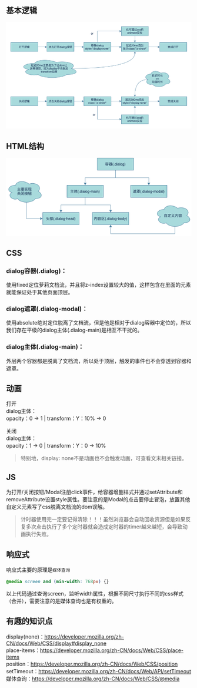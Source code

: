 

## 基本逻辑
![logic](./doc/dialog-logic.png)

## HTML结构
![logic](./doc/dialog-html.png)

## CSS
### dialog容器(.dialog)：  
使用fixed定位萝莉文档流，并且将z-index设置较大的值，这样包含在里面的元素就能保证处于其他页面顶层。  

### dialog遮罩(.dialog-modal)：  
使用absolute绝对定位脱离了文档流，但是他是相对于dialog容器中定位的，所以我们存在平级的dialog主体(.dialog-main)是相互不干扰的。  

### dialog主体(.dialog-main)：  
外层两个容器都是脱离了文档流，所以处于顶层，触发的事件也不会穿透到容器和遮罩。

## 动画
打开  
dialog主体：  
opacity：0 -> 1 | transform：Y：10% -> 0

关闭  
dialog主体：  
opacity：1 -> 0 | transform：Y：0 -> 10%
> 特别地，display: none不是动画也不会触发动画，可查看文末相关链接。

## JS
为打开/关闭按钮/Modal注册click事件，给容器增删样式并通过setAttribute和removeAttribute设置style属性。要注意的是Modal的点击要停止冒泡，放置其他自定义元素写了css脱离文档流的dom误触。
> 计时器使用完一定要记得清除！！！虽然浏览器会自动回收资源但是如果反复多次点击执行了多个定时器就会造成定时器的timer越来越短，会导致动画执行失败。

## 响应式
响应式主要的原理是`媒体查询`
```css
@media screen and (min-width: 768px) {}
```
以上代码通过查询screen，监听width属性，根据不同尺寸执行不同的css样式（合并），需要注意的是媒体查询也是有权重的。

## 有趣的知识点
display(none)：https://developer.mozilla.org/zh-CN/docs/Web/CSS/display#display_none  
place-items：https://developer.mozilla.org/zh-CN/docs/Web/CSS/place-items  
position：https://developer.mozilla.org/zh-CN/docs/Web/CSS/position  
setTimeout：https://developer.mozilla.org/zh-CN/docs/Web/API/setTimeout
媒体查询：https://developer.mozilla.org/zh-CN/docs/Web/CSS/@media